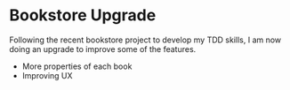 # Bookstore Upgrade

Following the recent bookstore project to develop my TDD skills, I am now doing an upgrade to improve some of the features.
* More properties of each book
* Improving UX
